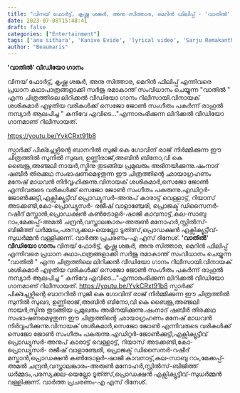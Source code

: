 ```yaml
---
title: "വിനയ് ഫോര്‍ട്ട്, കൃഷ്ണ ശങ്കര്‍, അനു സിത്താര, മെറിൻ ഫിലിപ്പ് - 'വാതില്‍' വീഡിയോ ഗാനം"
date: 2023-07-08T15:48:41
draft: false
categories: ["Entertainment"]
tags: ['anu sithara', 'Kanive Evide', 'lyrical video', 'Sarju Remakanth', 'Sejo John', 'VAATHIL', 'vinay fort']
author: "Beaumaris"
---
```


<strong>'വാതില്‍' വീഡിയോ ഗാനം</strong>

വിനയ് ഫോര്‍ട്ട്, കൃഷ്ണ ശങ്കര്‍, അനു സിത്താര, മെറിൻ ഫിലിപ്പ് എന്നിവരെ പ്രധാന കഥാപാത്രങ്ങളാക്കി സര്‍ജു രമാകാന്ത് സംവിധാനം ചെയ്യുന്ന "വാതില്‍ " എന്ന ചിത്രത്തിലെ ലിറിക്കൽ വീഡിയോ ഗാനം റിലീസായി.വിനായക് ശശികുമാർ എഴുതിയ വരികൾക്ക് സെജോ ജോൺ സംഗീതം പകർന്ന് രാഹുൽ നമ്പ്യാർ ആലപിച്ച " കനിവേ എവിടെ..."എന്നാരംഭിക്കുന്ന ലിറിക്കൽ വീഡിയോ ഗാനമാണ് റിലീസായത്.

https://youtu.be/YvkCRxt91b8

സ്പാര്‍ക്ക് പിക്ച്ചേഴ്സിന്റെ ബാനറില്‍ സുജി കെ ഗോവിന്ദ് രാജ് നിര്‍മ്മിക്കുന്ന ഈ ചിത്രത്തില്‍ സുനില്‍ സുഖദ, ഉണ്ണിരാജ്,അബിന്‍ ബിനോ,വി കെ ബെെജു,അഞ്ജലി നായര്‍,സ്മിനു തുടങ്ങിയ പ്രമുഖരും അഭിനയിക്കുന്നു.ഷംനാദ് ഷബീര്‍ തിരക്കഥ സംഭാഷണമെഴുതുന്ന ഈ ചിത്രത്തിന്റെ ഛായാഗ്രഹണം മനേഷ് മാധവന്‍ നിര്‍വ്വഹിക്കുന്നു.വിനായക് ശശികുമാർ,സെജോ ജോൺ എന്നിവരുടെ വരികള്‍ക്ക് സെജോ ജോണ്‍ സംഗീതം പകരുന്നു.എഡിറ്റര്‍-ജോണ്‍ക്കുട്ടി,എക്സിക്യൂട്ടീവ് പ്രൊഡ്യുസര്‍-അനുപ് കാരാട്ട് വെള്ളാട്ട്, റിയാസ് അടക്കണ്ടി,കോ-പ്രൊഡ്യൂസർ- രജീഷ് വാളാഞ്ചേരി, പ്രൊജക്ട് ഡിസൈനർ-റഷീദ് മസ്താൻ,പ്രൊഡക്ഷന്‍ കണ്‍ട്രോളര്‍-ഷാജി കാവനാട്ട്,കല-സാബു റാം,മേക്കപ്പ്-അമല്‍ ചന്ദ്രന്‍,വസ്ത്രാലങ്കാരം-അരുണ്‍ മനോഹര്‍,സ്റ്റില്‍സ്-ബിജിത്ത് ധര്‍മ്മടം,പരസ്യക്കല-യെല്ലോ ടൂത്ത്സ്,പ്രൊഡക്ഷന്‍ എക്സിക്യൂട്ടീവ്-സുധര്‍മ്മന്‍ വള്ളിക്കുന്ന്.
വാര്‍ത്ത പ്രചരണം-എ എസ് ദിനേശ്.
**'വാതില്‍' വീഡിയോ ഗാനം** വിനയ് ഫോര്‍ട്ട്, കൃഷ്ണ ശങ്കര്‍, അനു സിത്താര, മെറിൻ ഫിലിപ്പ് എന്നിവരെ പ്രധാന കഥാപാത്രങ്ങളാക്കി സര്‍ജു രമാകാന്ത് സംവിധാനം ചെയ്യുന്ന "വാതില്‍ " എന്ന ചിത്രത്തിലെ ലിറിക്കൽ വീഡിയോ ഗാനം റിലീസായി.വിനായക് ശശികുമാർ എഴുതിയ വരികൾക്ക് സെജോ ജോൺ സംഗീതം പകർന്ന് രാഹുൽ നമ്പ്യാർ ആലപിച്ച " കനിവേ എവിടെ..."എന്നാരംഭിക്കുന്ന ലിറിക്കൽ വീഡിയോ ഗാനമാണ് റിലീസായത്. https://youtu.be/YvkCRxt91b8 സ്പാര്‍ക്ക് പിക്ച്ചേഴ്സിന്റെ ബാനറില്‍ സുജി കെ ഗോവിന്ദ് രാജ് നിര്‍മ്മിക്കുന്ന ഈ ചിത്രത്തില്‍ സുനില്‍ സുഖദ, ഉണ്ണിരാജ്,അബിന്‍ ബിനോ,വി കെ ബെെജു,അഞ്ജലി നായര്‍,സ്മിനു തുടങ്ങിയ പ്രമുഖരും അഭിനയിക്കുന്നു.ഷംനാദ് ഷബീര്‍ തിരക്കഥ സംഭാഷണമെഴുതുന്ന ഈ ചിത്രത്തിന്റെ ഛായാഗ്രഹണം മനേഷ് മാധവന്‍ നിര്‍വ്വഹിക്കുന്നു.വിനായക് ശശികുമാർ,സെജോ ജോൺ എന്നിവരുടെ വരികള്‍ക്ക് സെജോ ജോണ്‍ സംഗീതം പകരുന്നു.എഡിറ്റര്‍-ജോണ്‍ക്കുട്ടി,എക്സിക്യൂട്ടീവ് പ്രൊഡ്യുസര്‍-അനുപ് കാരാട്ട് വെള്ളാട്ട്, റിയാസ് അടക്കണ്ടി,കോ-പ്രൊഡ്യൂസർ- രജീഷ് വാളാഞ്ചേരി, പ്രൊജക്ട് ഡിസൈനർ-റഷീദ് മസ്താൻ,പ്രൊഡക്ഷന്‍ കണ്‍ട്രോളര്‍-ഷാജി കാവനാട്ട്,കല-സാബു റാം,മേക്കപ്പ്-അമല്‍ ചന്ദ്രന്‍,വസ്ത്രാലങ്കാരം-അരുണ്‍ മനോഹര്‍,സ്റ്റില്‍സ്-ബിജിത്ത് ധര്‍മ്മടം,പരസ്യക്കല-യെല്ലോ ടൂത്ത്സ്,പ്രൊഡക്ഷന്‍ എക്സിക്യൂട്ടീവ്-സുധര്‍മ്മന്‍ വള്ളിക്കുന്ന്. വാര്‍ത്ത പ്രചരണം-എ എസ് ദിനേശ്.
